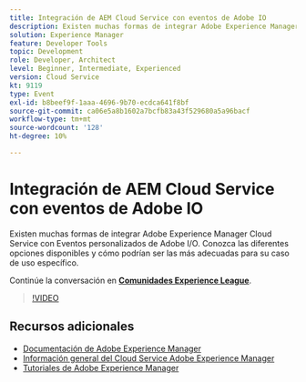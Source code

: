 ```yaml
---
title: Integración de AEM Cloud Service con eventos de Adobe IO
description: Existen muchas formas de integrar Adobe Experience Manager Cloud Service con Eventos personalizados de Adobe I/O. Conozca las diferentes opciones disponibles y cómo podrían ser las más adecuadas para su caso de uso específico.
solution: Experience Manager
feature: Developer Tools
topic: Development
role: Developer, Architect
level: Beginner, Intermediate, Experienced
version: Cloud Service
kt: 9119
type: Event
exl-id: b8beef9f-1aaa-4696-9b70-ecdca641f8bf
source-git-commit: ca06e5a8b1602a7bcfb83a43f529680a5a96bacf
workflow-type: tm+mt
source-wordcount: '128'
ht-degree: 10%

---
```


# Integración de AEM Cloud Service con eventos de Adobe IO

Existen muchas formas de integrar Adobe Experience Manager Cloud Service con Eventos personalizados de Adobe I/O. Conozca las diferentes opciones disponibles y cómo podrían ser las más adecuadas para su caso de uso específico.

Continúe la conversación en **[Comunidades Experience League](https://adobe.ly/3ij0O1W)**.

>[!VIDEO](https://video.tv.adobe.com/v/337529/?quality=12&learn=on&hidetitle=true)

## Recursos adicionales

- [Documentación de Adobe Experience Manager ](https://experienceleague.adobe.com/docs/experience-manager-cloud-service.html?lang=es)
- [Información general del Cloud Service Adobe Experience Manager](https://experienceleague.adobe.com/docs/experience-manager-cloud-service/overview/home.html)
- [Tutoriales de Adobe Experience Manager](https://experienceleague.adobe.com/docs/experience-manager-tutorials.html)
